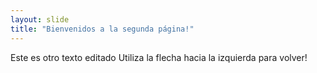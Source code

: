 ```yaml
---
layout: slide
title: "Bienvenidos a la segunda página!"
---
```

Este es otro texto editado
Utiliza la flecha hacia la izquierda para volver!
